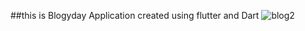 ##this is Blogyday Application created using flutter and Dart
![blog2](https://github.com/Sahil6354/BlogyApp/assets/102516710/19dfe4a5-c8a9-42f2-a48b-47011a51bf39)

